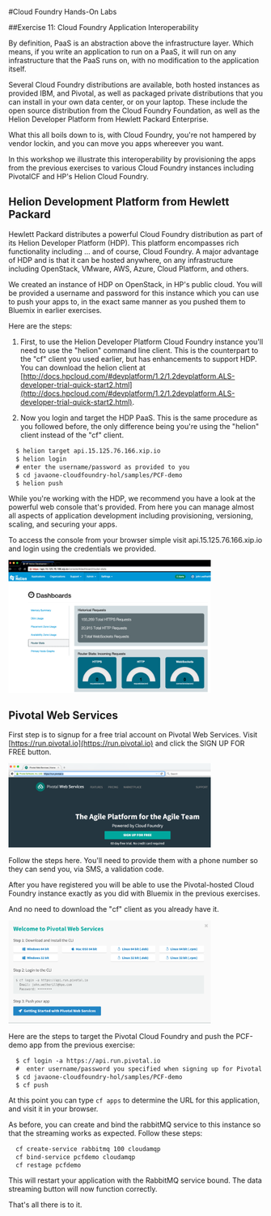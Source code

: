 #Cloud Foundry Hands-On Labs

##Exercise 11: Cloud Foundry Application Interoperability

By definition, PaaS is an abstraction above the infrastructure layer. Which means, if you write an application to run on a PaaS, it will run on any infrastructure that the PaaS runs on, with no modification to the application itself.

Several Cloud Foundry distributions are available, both hosted instances as provided IBM, and Pivotal, as well as packaged private distributions that you can install in your own data center, or on your laptop. These include the open source distribution from the Cloud Foundry Foundation, as well as the Helion Developer Platform from Hewlett Packard Enterprise.

What this all boils down to is, with Cloud Foundry, you're not hampered by vendor lockin, and you can move you apps whereever you want.

In this workshop we illustrate this interoperability by provisioning the apps from the previous exercises to various Cloud Foundry instances including PivotalCF and HP's Helion Cloud Foundry.

## Helion Development Platform from Hewlett Packard
 
Hewlett Packard distributes a powerful Cloud Foundry distribution as part of its Helion Developer Platform (HDP). This platform encompasses rich functionality including ... and of course,  Cloud Foundry. A major advantage of HDP and is that it can be hosted anywhere, on any infrastructure including OpenStack, VMware, AWS, Azure, Cloud Platform, and others.

We created an instance of HDP on OpenStack, in HP's public cloud. You will be provided a username and password for this instance which you can use to push your apps to, in the exact same manner as you pushed them to Bluemix in earlier exercises.


Here are the steps:

1. First, to use the Helion Developer Platform Cloud Foundry instance you'll need to use the "helion" command line client. This is the counterpart to the "cf" client you used earlier, but has enhancements to support HDP. You can download the helion client at [http://docs.hpcloud.com/#devplatform/1.2/1.2devplatform.ALS-developer-trial-quick-start2.html](http://docs.hpcloud.com/#devplatform/1.2/1.2devplatform.ALS-developer-trial-quick-start2.html).

2. Now you login and target the HDP PaaS. This is the same procedure as you followed before, the only difference being you're using the "helion" client instead of the "cf" client.

``` 
  $ helion target api.15.125.76.166.xip.io
  $ helion login
  # enter the username/password as provided to you
  $ cd javaone-cloudfoundry-hol/samples/PCF-demo
  $ helion push
```

While you're working with the HDP, we recommend you have a look at the powerful web console that's provided. From here you can manage almost all aspects of application development including provisioning, versioning, scaling, and securing your apps.

To access the console from your browser simple visit 
api.15.125.76.166.xip.io and login using the credentials we provided.

<img src="../images/dashboards.png" alt="New Server" style="width: 400px;"/>

## Pivotal Web Services
 
First step is to signup for a free trial account on Pivotal Web Services.  Visit [https://run.pivotal.io](https://run.pivotal.io) and click the SIGN UP FOR FREE button.

<img src="../images/pivotal-signup.png" alt="New Server" style="width: 400px;"/>

Follow the steps here. You'll need to provide them with a phone number so they can send you, via SMS, a validation code.

After you have registered you will be able to use the Pivotal-hosted Cloud Foundry instance exactly as you did with Bluemix in the previous exercises.

And no need to download the "cf" client as you already have it.

<img src="../images/pivotal-instructions.png" alt="New Server" style="width: 400px;"/>

Here are the steps to target the Pivotal Cloud Foundry and push the PCF-demo app from the previous exercise:

 
 

```
  $ cf login -a https://api.run.pivotal.io
  #  enter username/password you specified when signing up for Pivotal
  $ cd javaone-cloudfoundry-hol/samples/PCF-demo
  $ cf push
```


At this point you can type ```cf apps``` to determine the URL for this application, and visit it in your browser.

As before, you can create and bind the rabbitMQ service to this instance so that the streaming works as expected. Follow these steps:

```
  cf create-service rabbitmq 100 cloudamqp
  cf bind-service pcfdemo cloudamqp
  cf restage pcfdemo
```

This will restart your application with the RabbitMQ service bound. The data streaming button will now function correctly.


That's all there is to it.

 
  
  

